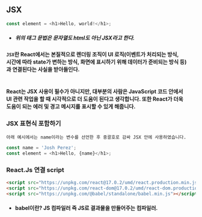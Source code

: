 ## JSX

```js
const element = <h1>Hello, world!</h1>;
```

+ ##### 위의 태그 문법은 문자열도 html도 아닌 JSX라고 한다.

#### `JSX`란 React에서는 본질적으로 렌더링 조직이 UI 로직(이벤트가 처리되는 방식, <br>시간에 따라 state가 변하는 방식, 화면에 표시하기 위해 데이터가 준비되는 방식 등)<br>과 연결된다는 사실을 받아들인다.

#

#### React는 JSX 사용이 필수가 아니지만, 대부분의 사람은 JavaScript 코드 안에서<br>UI 관련 작업을 할 때 시각적으로 더 도움이 된다고 생각합니다. 또한 React가 더욱<br>도움이 되는 에러 및 경고 메시지를 표시할 수 있게 해줍니다.


### JSX 표현식 포함하기

    아래 예시에서는 name이라는 변수를 선언한 후 중괄호로 감싸 JSX 안에 사용하였습니다.

```js
const name = 'Josh Perez';
const element = <h1>Hello, {name}</h1>;
```


### React.Js 연결 script

```html
<script src="https://unpkg.com/react@17.0.2/umd/react.production.min.js"></script>
<script src="https://unpkg.com/react-dom@17.0.2/umd/react-dom.production.min.js"></script>
<script src="https://unpkg.com/@babel/standalone/babel.min.js"></script> 
```

+ ####  babel이란? JS 컴파일러 즉 JS로 결과물을 만들어주는 컴파일러.<br>
